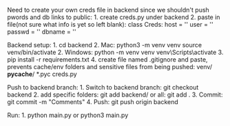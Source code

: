 Need to create your own creds file in backend since we shouldn't push pwords and db links to public:
    1. create creds.py under backend
    2. paste in file(not sure what info is yet so left blank):
class Creds:
    host = ''
    user = ''
    passwd = ''
    dbname = ''

Backend setup:
    1. cd backend
    2. Mac:
        python3 -m venv venv
        source venv/bin/activate
    2. Windows:
        python -m venv venv
        venv\Scripts\activate
    3. pip install -r requirements.txt
    4. create file named .gitignore and paste, prevents cache/env folders and sensitive files from being pushed:
        venv/
        __pycache__/
        *.pyc
        creds.py

Push to backend branch:
    1. Switch to backend branch:
        git checkout backend
    2. add specific folders:
        git add backend/
       or all:
        git add .
    3. Commit:
        git commit -m "Comments"
    4. Push:
        git push origin backend


Run:
    1. python main.py or python3 main.py


